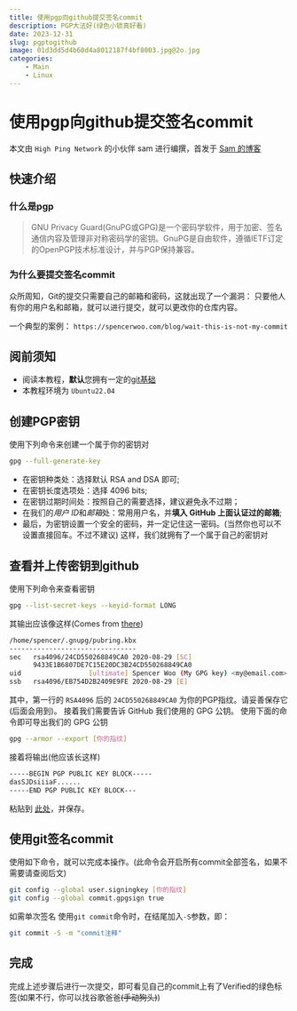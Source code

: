 ```yaml
---
title: 使用pgp向github提交签名commit
description: PGP大法好(绿色小锁真好看)
date: 2023-12-31
slug: pgptogithub
image: 01d3dd5d4b60d4a8012187f4bf8003.jpg@2o.jpg
categories:
    - Main
    - Linux
---
```


# 使用pgp向github提交签名commit

本文由 `High Ping Network` 的小伙伴 sam 进行编撰，首发于 [Sam 的博客](https://blog.jyf.icu)

## 快速介绍
### 什么是pgp
> GNU Privacy Guard(GnuPG或GPG)是一个密码学软件，用于加密、签名通信内容及管理非对称密码学的密钥。GnuPG是自由软件，遵循IETF订定的OpenPGP技术标准设计，并与PGP保持兼容。
### 为什么要提交签名commit
众所周知，Git的提交只需要自己的邮箱和密码，这就出现了一个漏洞：  只要他人有你的用户名和邮箱，就可以进行提交，就可以更改你的仓库内容。  
 
一个典型的案例：
`https://spencerwoo.com/blog/wait-this-is-not-my-commit`

## 阅前须知
- 阅读本教程，**默认**您拥有一定的[git基础](https://blog.csdn.net/qq_44094296/article/details/114324505)
- 本教程环境为 `Ubuntu22.04`

## 创建PGP密钥
使用下列命令来创建一个属于你的密钥对

```bash
gpg --full-generate-key
```  

- 在密钥种类处：选择默认 RSA and DSA 即可;
- 在密钥长度选项处：选择 4096 bits;
- 在密钥过期时间处：按照自己的需要选择，建议避免永不过期；
- 在我们的*用户 ID*和*邮箱*处：常用用户名，并**填入 GitHub 上面认证过的邮箱**;
- 最后，为密钥设置一个安全的密码，并一定记住这一密码。(当然你也可以不设置直接回车。不过不建议)
这样，我们就拥有了一个属于自己的密钥对

## 查看并上传密钥到github
使用下列命令来查看密钥
```bash
gpg --list-secret-keys --keyid-format LONG
```
其输出应该像这样(Comes from [there](https://spencerwoo.com/blog/wait-this-is-not-my-commit))
```bash
/home/spencer/.gnupg/pubring.kbx
--------------------------------
sec   rsa4096/24CD550268849CA0 2020-08-29 [SC]
      9433E1B6807DE7C15E20DC3B24CD550268849CA0
uid                 [ultimate] Spencer Woo (My GPG key) <my@email.com>
ssb   rsa4096/EB754D2B2409E9FE 2020-08-29 [E]
```
其中，第一行的 `RSA4096` 后的 `24CD550268849CA0` 为你的PGP指纹。请妥善保存它(后面会用到)。
接着我们需要告诉 GitHub 我们使用的 GPG 公钥。
使用下面的命令即可导出我们的 GPG 公钥
```bash
gpg --armor --export [你的指纹]
```
接着将输出(他应该长这样)
```bash
-----BEGIN PGP PUBLIC KEY BLOCK-----
dasSJDsiiiaF......
-----END PGP PUBLIC KEY BLOCK---
```
粘贴到 [此处](https://github.com/settings/keys)，并保存。


## 使用git签名commit
使用如下命令，就可以完成本操作。(此命令会开启所有commit全部签名，如果不需要请查阅后文)
```bash
git config --global user.signingkey [你的指纹]
git config --global commit.gpgsign true
```

如需单次签名 使用`git commit`命令时，在结尾加入`-S`参数，即：
```bash
git commit -S -m "commit注释"
```

## 完成
完成上述步骤后进行一次提交，即可看见自己的commit上有了Verified的绿色标签(如果不行，你可以找谷歌爸爸~~(手动狗头)~~)

